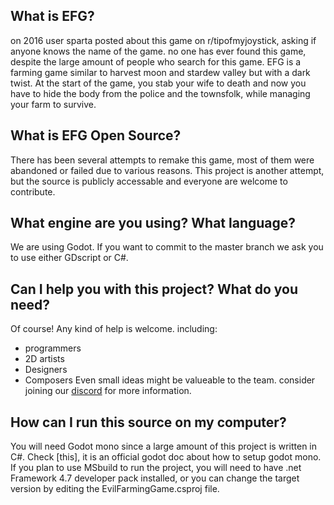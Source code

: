 ## What is EFG?
on 2016 user sparta posted about this game on r/tipofmyjoystick, asking if anyone knows the name of the game. no one has ever found this game, despite the large amount of people who search for this game.
EFG is a farming game similar to harvest moon and stardew valley but with a dark twist. At the start of the game, you stab your wife to death and now you have to hide the body from the police and the townsfolk, while managing your farm to survive.

## What is EFG Open Source?
There has been several attempts to remake this game, most of them were abandoned or failed due to various reasons. This project is another attempt, but the source is publicly accessable and everyone are welcome to contribute.

## What engine are you using? What language?
We are using Godot. If you want to commit to the master branch we ask you to use either GDscript or C#.

## Can I help you with this project? What do you need?
Of course! Any kind of help is welcome. including:
- programmers
- 2D artists
- Designers
- Composers
Even small ideas might be valueable to the team. consider joining our [discord](https://discord.gg/gYeNEDv) for more information.

## How can I run this source on my computer?
You will need Godot mono since a large amount of this project is written in C#. Check [this], it is an official godot doc about how to setup godot mono.
If you plan to use MSbuild to run the project, you will need to have .net Framework 4.7 developer pack  installed, or you can change the target version by editing the EvilFarmingGame.csproj file.
